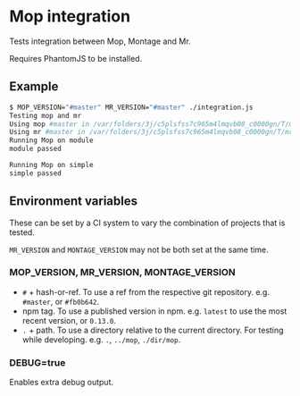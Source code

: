 Mop integration
===============

Tests integration between Mop, Montage and Mr.

Requires PhantomJS to be installed.

## Example

```bash
$ MOP_VERSION="#master" MR_VERSION="#master" ./integration.js
Testing mop and mr
Using mop #master in /var/folders/3j/c5plsfss7c965m4lmqvb08_c0000gn/T/mop113626-36934-1ilejy5/node_modules/mop
Using mr #master in /var/folders/3j/c5plsfss7c965m4lmqvb08_c0000gn/T/mr113626-36934-1jetamr/node_modules/mr
Running Mop on module
module passed

Running Mop on simple
simple passed
```

## Environment variables

These can be set by a CI system to vary the combination of projects that is tested.

`MR_VERSION` and `MONTAGE_VERSION` may not be both set at the same time.

### MOP_VERSION, MR_VERSION, MONTAGE_VERSION

 - `#` + hash-or-ref. To use a ref from the respective git repository.
   e.g. `#master`, or `#fb0b642`.
 - npm tag. To use a published version in npm.
   e.g. `latest` to use the most recent version, or `0.13.0`.
 - `.` + path. To use a directory relative to the current directory. For
   testing while developing. e.g. `.`, `../mop`, `./dir/mop`.

### DEBUG=true

Enables extra debug output.
